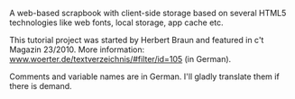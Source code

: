 A web-based scrapbook with client-side storage based on several HTML5 technologies like web fonts, local storage, app cache etc.

This tutorial project was started by Herbert Braun and featured in c't Magazin 23/2010. More information: www.woerter.de/textverzeichnis/#filter/id=105 (in German).

Comments and variable names are in German. I'll gladly translate them if there is demand.